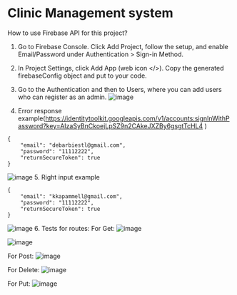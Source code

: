 # Clinic Management system 

How to use Firebase API for this project?

1. Go to Firebase Console. Click Add Project, follow the setup, and enable Email/Password under Authentication > Sign-in Method.
2. In Project Settings, click Add App (web icon </>). Copy the generated firebaseConfig object and put to your code.
3. Go to the Authentication and then to Users, where you can add users who can register as an admin.
![image](https://github.com/user-attachments/assets/082709b2-f480-40b3-989c-aa43c0813ae5)

4. Error response example(https://identitytoolkit.googleapis.com/v1/accounts:signInWithPassword?key=AIzaSyBnCkoejLpSZ9n2CAkeJXZBy6gsgtTcHL4
)
```
{
    "email": "debarbiestl@gmail.com",
    "password": "11112222",
    "returnSecureToken": true
}
```

![image](https://github.com/user-attachments/assets/9653fc7f-20c3-4761-91c6-e093409ed9ab)
5. Right input example
```
{
    "email": "kkapammell@gmail.com",
    "password": "11112222",
    "returnSecureToken": true
}
```

![image](https://github.com/user-attachments/assets/1c0f1009-efbd-4368-8418-4f941fbfccb2)
6. Tests for routes:
For Get:
![image](https://github.com/user-attachments/assets/25db21b8-5eed-4705-8f1f-338a9c6f8d72)

![image](https://github.com/user-attachments/assets/32c94573-cad2-4ed2-89c7-dc16ea0d7a04)

For Post:
![image](https://github.com/user-attachments/assets/7b58a5c5-dd07-4887-9c1b-b91fa9f1d91a)


For Delete:
![image](https://github.com/user-attachments/assets/4c9d312c-ff0e-4048-b027-30221f964667)


For Put:
![image](https://github.com/user-attachments/assets/4a1c4a02-2ace-4550-984b-b8086b3ec664)


